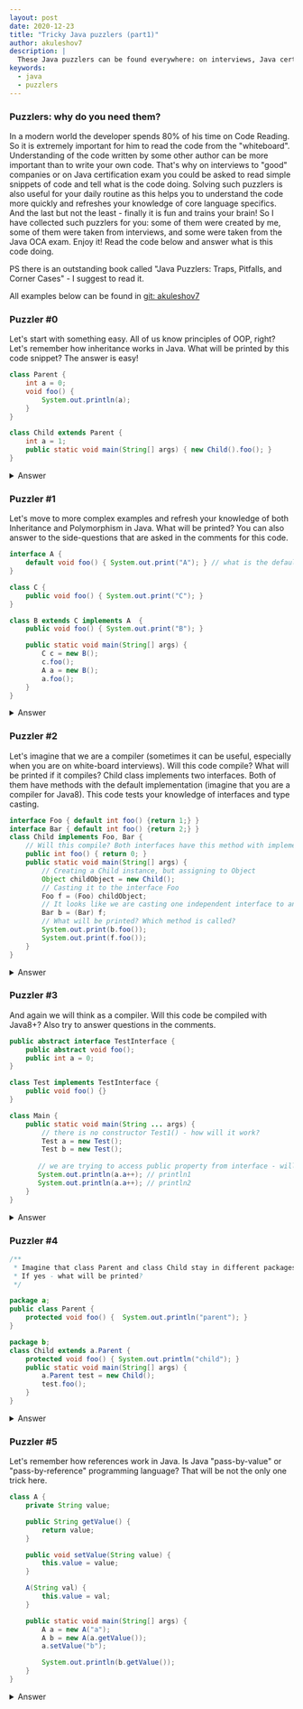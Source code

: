 ```yaml
---
layout: post
date: 2020-12-23
title: "Tricky Java puzzlers (part1)"
author: akuleshov7
description: |
  These Java puzzlers can be found everywhere: on interviews, Java certifications and even in your daily work.
keywords:
  - java
  - puzzlers
---
```


### Puzzlers: why do you need them?
In a modern world the developer spends 80% of his time on Code Reading. So it is extremely important for him to
read the code from the "whiteboard". Understanding of the code written by some other author can be more important than
to write your own code. That's why on interviews to "good" companies or on Java certification exam you could be asked 
to read simple snippets of code and tell what is the code doing. Solving such puzzlers is also useful for your daily routine as
this helps you to understand the code more quickly and refreshes your knowledge of core language specifics.
And the last but not the least - finally it is fun and trains your brain! So I have collected such puzzlers for you: some of them were created by me,
some of them were taken from interviews, and some were taken from the Java OCA exam. Enjoy it! Read the code below and 
answer what is this code doing. 
<!--more-->

PS there is an outstanding book called "Java Puzzlers: Traps, Pitfalls, and Corner Cases" - I suggest to read it. 

All examples below can be found in [git: akuleshov7](https://github.com/akuleshov7/small-interviews)

### Puzzler #0
Let's start with something easy. All of us know principles of OOP, right? Let's remember how inheritance works in Java.
What will be printed by this code snippet? The answer is easy!
```java
class Parent {
    int a = 0;
    void foo() {
        System.out.println(a);
    }
}

class Child extends Parent {
    int a = 1;
    public static void main(String[] args) { new Child().foo(); }
}
```
 
<details> 
<summary>Answer</summary>
<b>The right answer is: 0.</b> The only trick here is that in Java you are not able to inherit class (or so-called instance) properties.
You can only hide them. So when you call `package-private` method `foo()` it will take the property from same scope where the method is declared.
In our case it is the property from the instance of Parent class.
</details>

### Puzzler #1
Let's move to more complex examples and refresh your knowledge of both Inheritance and Polymorphism in Java.
What will be printed? You can also answer to the side-questions that are asked in the comments for this code. 

```java
interface A {
    default void foo() { System.out.print("A"); } // what is the default modifier used for?
}

class C {
    public void foo() { System.out.print("C"); }
}

class B extends C implements A  {
    public void foo() { System.out.print("B"); }

    public static void main(String[] args) {
        C c = new B();
        c.foo();
        A a = new B();
        a.foo();
    }
}
```
<details> 
  <summary>Answer </summary>
  <b>The right answer is: BB.</b>. This one can confuse you a little bit, because we are creating objects of type `B`, but referencing them with types `C` and `A`.
  Anyway this is like Polymorphism works in Java. Object is stored in one type and can be referenced to with the other type. And all methods by the default in Java are "virtual".
  This means that the overridden method `foo()` that is called for the object will be resolved using the sub-class and the overridden version of this method will be used.  
  for this object  
</details>

### Puzzler #2
Let's imagine that we are a compiler (sometimes it can be useful, especially when you are on white-board interviews). Will this code compile? What will be printed if it compiles?
Child class implements two interfaces. Both of them have methods with the default implementation (imagine that you are a compiler for Java8). This code tests your knowledge of interfaces and type casting.
```java
interface Foo { default int foo() {return 1;} }
interface Bar { default int foo() {return 2;} }
class Child implements Foo, Bar {
    // Will this compile? Both interfaces have this method with implementation.
    public int foo() { return 0; }
    public static void main(String[] args) {
        // Creating a Child instance, but assigning to Object
        Object childObject = new Child();
        // Casting it to the interface Foo
        Foo f = (Foo) childObject;
        // It looks like we are casting one independent interface to another
        Bar b = (Bar) f;
        // What will be printed? Which method is called?
        System.out.print(b.foo());
        System.out.print(f.foo());
    }
}
```
<details> 
  <summary>Answer </summary>
  <b>The right answer is: it compiles and prints 00.</b>. Actually this case was very tricky for me when I got this on my OCA exam. 
  The chain of castings is very confusing here. Let's see how it works. First, there is absolutely no problem that we implement two interfaces with the same default method, because 
  in the sub-class we define the implementation of this method. Second, the casting works fine and even is not throwing aby exceptions. Even when we think that we
  are casting non-related types `Foo` and `Bar`. This happens because Java sees that the instance of class `Child` can be referenced by both `Foo` and `Bar` types as it implements both interfaces.
  And finally, 00 will be printed because the overridden version of method `foo()` is used (otherwise Java would not be able to resolve naming conflict).
</details>

### Puzzler #3
And again we will think as a compiler. Will this code be compiled with Java8+? Also try to answer questions in the comments.

```java
public abstract interface TestInterface {
    public abstract void foo();
    public int a = 0;
}

class Test implements TestInterface {
    public void foo() {}
}

class Main {
    public static void main(String ... args) {
        // there is no constructor Test1() - how will it work?
        Test a = new Test();
        Test b = new Test();
	
       // we are trying to access public property from interface - will it work?
       System.out.println(a.a++); // println1
       System.out.println(a.a++); // println2
    }
}
```

<details> 
  <summary>Answer </summary>
  <b>The right answer is: it will not be compiled.</b>. All these `abstract` keywords are ok for interface (in real life when you do not set them explicitly they are added by the compiler).
   The problem appears on the line println1, because all properties in the interface are static final. And you will not be able to increment final variable.
</details>

### Puzzler #4

```java
/**
 * Imagine that class Parent and class Child stay in different packages. Will this compile?
 * If yes - what will be printed?
 */

package a;
public class Parent {
    protected void foo() {  System.out.println("parent"); }
}

package b;
class Child extends a.Parent {
    protected void foo() { System.out.println("child"); }
    public static void main(String[] args) {
        a.Parent test = new Child();
        test.foo();
    }
}
```

<details> 
  <summary>Answer </summary>
  <b>Suddenly you will get a compiler error: foo() has protected access in a.Parent</b>. This will happen because even when you use `protected`
   keyword you are not able to access this protected method in static methods of a sub-class, if this sub-class stays in the other package.
   Remember that if everything stays in the same package `protected` modifier will work in the same way as default (package-private) modifier.
</details>

### Puzzler #5
Let's remember how references work in Java. Is Java "pass-by-value" or "pass-by-reference" programming language? That will be not the only one trick here.
```java
class A {
    private String value;

    public String getValue() {
        return value;
    }

    public void setValue(String value) {
        this.value = value;
    }

    A(String val) {
        this.value = val;
    }

    public static void main(String[] args) {
        A a = new A("a");
        A b = new A(a.getValue());
        a.setValue("b");

        System.out.println(b.getValue());
    }
}
```

<details> 
  <summary>Answer </summary>
  <b>The right answer is: a. And yes, Java is "pass-by-value" language (don't argue, just google)</b> Even if all objects are used with references, when you pass those objects to a method you will pass a copy of a reference.
  For example, in following method the change to the argument `a` will not be visible outside of the method context: void foo(A a) { a = new A(); }. The second trick here is that String is a special type.
  Strings are immutable objects in Java. So when you change the object `a` - you do not affect the object `b`, because they have different references to string objects.
</details>
